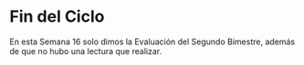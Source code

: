 # Fin del Ciclo 

En esta Semana 16 solo dimos la Evaluación del Segundo Bimestre, además de que no hubo una lectura que realizar.
